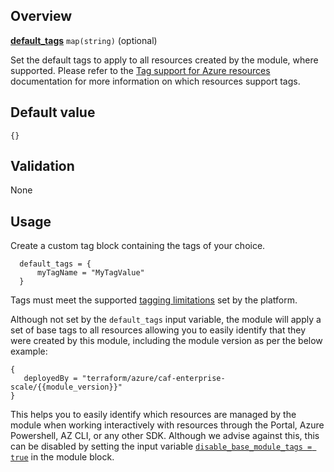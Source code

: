 <!-- markdownlint-disable first-line-h1 -->
## Overview

[**default_tags**](#overview) `map(string)` (optional)

Set the default tags to apply to all resources created by the module, where supported. Please refer to the [Tag support for Azure resources][msdocs_azure_tag_support] documentation for more information on which resources support tags.

## Default value

`{}`

## Validation

None

## Usage

Create a custom tag block containing the tags of your choice.

```hcl
  default_tags = {
      myTagName = "MyTagValue"
  }
```

Tags must meet the supported [tagging limitations][msdocs_azure_tag_limitations] set by the platform.

Although not set by the `default_tags` input variable, the module will apply a set of base tags to all resources allowing you to easily identify that they were created by this module, including the module version as per the below example:

```hcl
{
   deployedBy = "terraform/azure/caf-enterprise-scale/{{module_version}}"
}
```

This helps you to easily identify which resources are managed by the module when working interactively with resources through the Portal, Azure Powershell, AZ CLI, or any other SDK.
Although we advise against this, this can be disabled by setting the input variable [`disable_base_module_tags = true`][disable_base_module_tags] in the module block.

[//]: # "************************"
[//]: # "INSERT LINK LABELS BELOW"
[//]: # "************************"

[msdocs_azure_tag_support]:     https://learn.microsoft.com/azure/azure-resource-manager/management/tag-support "Tag support for Azure resources"
[msdocs_azure_tag_limitations]: https://learn.microsoft.com/azure/azure-resource-manager/management/tag-resources?tabs=json#limitations "Use tags to organize your Azure resources and management hierarchy #Limitations"

[disable_base_module_tags]: %5BVariables%5D-disable_base_module_tags "Instructions for how to use the disable_base_module_tags variable."
